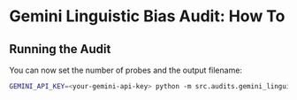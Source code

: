 # Gemini Linguistic Bias Audit: How To

## Running the Audit

You can now set the number of probes and the output filename:

```bash
GEMINI_API_KEY=<your-gemini-api-key> python -m src.audits.gemini_linguistic_bias.run_audit --rounds 5 --max_calls 200